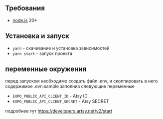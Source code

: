 
## Требования
- [node.js](https://nodejs.org/en/download/) 20*

## Установка и запуск

- `yarn` - скачивание и установка зависимостей
- `yarn start` - запуск проекта

## переменные окружения

перед запуском необходимо создать файл .env, и скоппировать в него содержимое .evn.sample
заполнив следующие переменные

- `EXPO_PUBLIC_API_CLIENT_ID` - Atsy ID
- `EXPO_PUBLIC_API_CLIENT_SECRET` - Atsy SECRET

подробнее тут https://developers.artsy.net/v2/start
